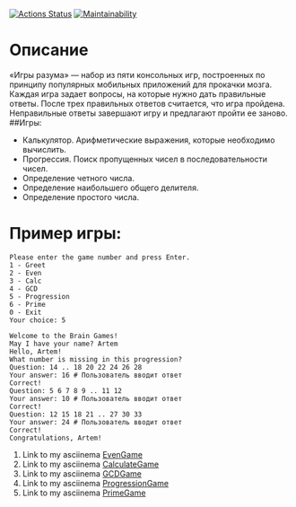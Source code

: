 [![Actions Status](https://github.com/Lunycat/java-project-61/actions/workflows/hexlet-check.yml/badge.svg)](https://github.com/Lunycat/java-project-61/actions)
[![Maintainability](https://api.codeclimate.com/v1/badges/c34cc534f6a8c3b8e626/maintainability)](https://codeclimate.com/github/Lunycat/java-project-61/maintainability)

# Описание

«Игры разума» — набор из пяти консольных игр, построенных по принципу популярных мобильных приложений для прокачки мозга. Каждая игра задает вопросы, на которые нужно дать правильные ответы. После трех правильных ответов считается, что игра пройдена. Неправильные ответы завершают игру и предлагают пройти ее заново.
##Игры:
+ Калькулятор. Арифметические выражения, которые необходимо вычислить.
+ Прогрессия. Поиск пропущенных чисел в последовательности чисел.
+ Определение четного числа.
+ Определение наибольшего общего делителя.
+ Определение простого числа.

# Пример игры:

```
Please enter the game number and press Enter.
1 - Greet
2 - Even
3 - Calc
4 - GCD
5 - Progression
6 - Prime
0 - Exit
Your choice: 5

Welcome to the Brain Games!
May I have your name? Artem
Hello, Artem!
What number is missing in this progression?
Question: 14 .. 18 20 22 24 26 28
Your answer: 16 # Пользователь вводит ответ
Correct!
Question: 5 6 7 8 9 .. 11 12
Your answer: 10 # Пользователь вводит ответ
Correct!
Question: 12 15 18 21 .. 27 30 33
Your answer: 24 # Пользователь вводит ответ
Correct!
Congratulations, Artem!
```

1) Link to my asciinema [EvenGame](https://asciinema.org/a/GBfhSYjgloCYkxhANIUWmVExB)
2) Link to my asciinema [CalculateGame](https://asciinema.org/a/2VoLE7s6zbST9slOiy0DEYtJo)
3) Link to my asciinema [GCDGame](https://asciinema.org/a/68C6kTqPQ8mClxRht377wccRx)
4) Link to my asciinema [ProgressionGame](https://asciinema.org/a/ABlvUCA2OauB5IkM8xFkujw8p)
5) Link to my asciinema [PrimeGame](https://asciinema.org/a/ojUC2zAS6iENN9gooE6I0Nx5l)
